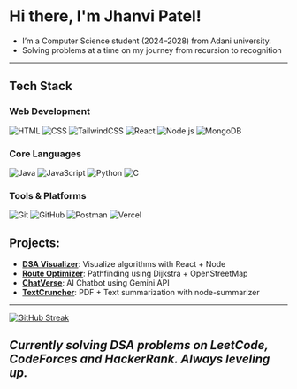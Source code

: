 #  Hi there, I'm Jhanvi Patel!
- I’m a Computer Science student (2024–2028) from Adani university.
- Solving problems at a time on my journey from recursion to recognition 
  
---
##  Tech Stack

### Web Development
![HTML](https://img.shields.io/badge/HTML5-E34F26?style=flat&logo=html5&logoColor=white)
![CSS](https://img.shields.io/badge/CSS3-1572B6?style=flat&logo=css3&logoColor=white)
![TailwindCSS](https://img.shields.io/badge/TailwindCSS-38B2AC?style=flat&logo=tailwind-css&logoColor=white)
![React](https://img.shields.io/badge/React-61DAFB?style=flat&logo=react&logoColor=black)
![Node.js](https://img.shields.io/badge/Node.js-339933?style=flat&logo=node.js&logoColor=white)
![MongoDB](https://img.shields.io/badge/MongoDB-4EA94B?style=flat&logo=mongodb&logoColor=white)

###  Core Languages
![Java](https://img.shields.io/badge/Java-ED8B00?style=flat&logo=java&logoColor=white)
![JavaScript](https://img.shields.io/badge/JavaScript-F7DF1E?style=flat&logo=javascript&logoColor=black)
![Python](https://img.shields.io/badge/Python-3776AB?style=flat&logo=python&logoColor=white)
![C](https://img.shields.io/badge/C-00599C?style=flat&logo=c&logoColor=white)

###  Tools & Platforms
![Git](https://img.shields.io/badge/Git-F05032?style=flat&logo=git&logoColor=white)
![GitHub](https://img.shields.io/badge/GitHub-181717?style=flat&logo=github&logoColor=white)
![Postman](https://img.shields.io/badge/Postman-FF6C37?style=flat&logo=postman&logoColor=white)
![Vercel](https://img.shields.io/badge/Vercel-000000?style=flat&logo=vercel&logoColor=white)

##  Projects:
-  [**DSA Visualizer**](https://dsa-visualizer-gilt.vercel.app/): Visualize algorithms with React + Node
-  [**Route Optimizer**](https://route-optimizer-one.vercel.app/): Pathfinding using Dijkstra + OpenStreetMap
-  [**ChatVerse**](https://github.com/jhanvi857/chatVerse-bot): AI Chatbot using Gemini API
-  [**TextCruncher**](https://text-cruncher.vercel.app/): PDF + Text summarization with node-summarizer
  ---  
[![GitHub Streak](https://streak-stats.demolab.com?user=jhanvi857&theme=dark)](https://git.io/streak-stats)

## *Currently solving DSA problems on LeetCode, CodeForces and HackerRank. Always leveling up.*
